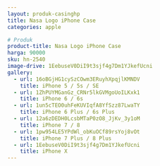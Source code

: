 ```yaml
---
layout: produk-casinghp
title: Nasa Logo iPhone Case
categories: apple

# Produk
product-title: Nasa Logo iPhone Case
harga: 90000
sku: hn-2540
image-drive: 1EebuseV0DiI9t3sjf4g7Dm1YJkefUcni
gallery:
  - url: 16oBGjHG1cySzCOwm3ERuyhXpqjlKMNDV
    title: iPhone 5 / 5s / SE
  - url: 1ZhPUYMGanGz_CRNr5lkGVMgoUoILKxk1
    title: iPhone 6 / 6s
  - url: 1un5cTEO0uhFeKUVIqfA8YfSzz87LwaTY
    title: iPhone 6 Plus / 6s Plus
  - url: 12a6zDEDH0LcsbMTaP0zO8_JjKv_3y1oM
    title: iPhone 7 / 8
  - url: 1pw954LE5YPdWl_obKuOCf89rsYoj8vOt
    title: iPhone 7 Plus / 8 Plus
  - url: 1EebuseV0DiI9t3sjf4g7Dm1YJkefUcni
    title: iPhone X
---
```

